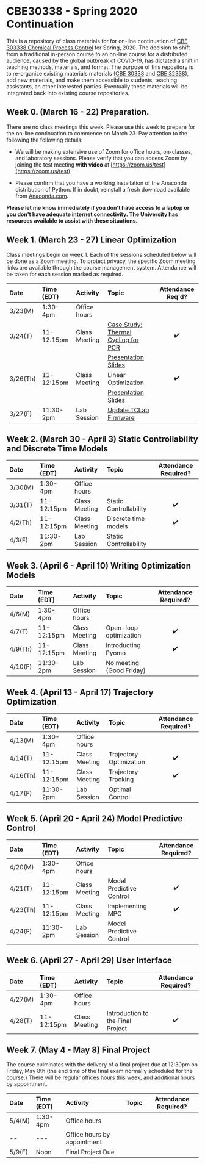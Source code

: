 # CBE30338 - Spring 2020 Continuation

This is a repository of class materials for for on-line continuation of [CBE 303338 Chemical Process Control](http://jckantor.github.io/CBE30338/) for Spring, 2020. The decision to shift from a traditional in-person course to an on-line course for a distributed audience, caused by the global outbreak of COVID-19, has dictated a shift in teaching methods, materials, and format. The purpose of this repository is to re-organize existing materials materials ([CBE 30338](http://jckantor.github.io/CBE30338/) and [CBE 32338](https://jckantor.github.io/CBE32338/)), add new materials,  and make them accessible to students, teaching assistants, an other interested parties. Eventually these materials will be integrated back into existing course repositories.

## Week 0. (March 16 - 22) Preparation.

There are no class meetings this week. Please use this week to prepare for the on-line continuation to commence on March 23. Pay attention to the following the following details:

* We will be making extensive use of Zoom for office hours, on-classes, and laboratory sessions. Please verify that you can access Zoom by joining the test meeting **with video** at [https://zoom.us/test](https://zoom.us/test). 

* Please confirm that you have a working installation of the Anaconda distribution of Python. If in doubt, reinstall a fresh download available from [Anaconda.com](https://www.anaconda.com/).

**Please let me know immediately if you don't have access to a laptop or you don't have adequate internet connectivity. The University has resources available to assist with these situations.**

## Week 1. (March 23 - 27) Linear Optimization

Class meetings begin on week 1. Each of the sessions scheduled below will be done as a Zoom meeting. To protect privacy, the specific Zoom meeting links are available through the course management system. Attendance will be taken for each session marked as required.

| Date | Time (EDT) | Activity | Topic | Attendance Req'd? |
| :--  | :--  | :------  | :--- | :---: |
| 3/23(M) | 1:30-4pm | Office hours | | 
| 3/24(T) | 11-12:15pm | Class Meeting | [Case Study: Thermal Cycling for PCR](https://colab.research.google.com/drive/13jKfeyvHW8unSBQWTN_Fp6n0DTJEn1Q4) | :heavy_check_mark:|
| | | | [Presentation Slides](https://docs.google.com/presentation/d/1NLf1kCBUSg0uxEjTUSPpqtXvUJdSzgWupt7clZVAk0k/edit?usp=sharing) | |
| 3/26(Th) | 11-12:15pm | Class Meeting | Linear Optimization | :heavy_check_mark: |
| | | | [Presentation Slides](https://docs.google.com/presentation/d/1EaDfchk8Qhjl-NovE8CLofdHOu7Qou7pRzFxHs4iAUc/edit?usp=sharing) | |
| 3/27(F) | 11:30-2pm | Lab Session | [Update TCLab Firmware](https://github.com/jckantor/CBE30338-Sp2020/blob/master/notebooks/Update-TCLab-Firmware.md) |

## Week 2. (March 30 - April 3) Static Controllability and Discrete Time Models

| Date | Time (EDT) | Activity | Topic | Attendance Required? |
| :--  | :--  | :------  | :--- | :---: |
| 3/30(M) | 1:30-4pm | Office hours | | 
| 3/31(T) | 11-12:15pm | Class Meeting | Static Controllability | :heavy_check_mark:|
| 4/2(Th) | 11-12:15pm | Class Meeting | Discrete time models | :heavy_check_mark: |
| 4/3(F) | 11:30-2pm | Lab Session | Static Controllability |

## Week 3. (April 6 - April 10) Writing Optimization Models

| Date | Time (EDT) | Activity | Topic | Attendance Required? |
| :--  | :--  | :------  | :--- | :---: |
| 4/6(M) | 1:30-4pm | Office hours | | 
| 4/7(T) | 11-12:15pm | Class Meeting | Open-loop optimization  | :heavy_check_mark:|
| 4/9(Th) | 11-12:15pm | Class Meeting | Introducting Pyomo | :heavy_check_mark: |
| 4/10(F) | 11:30-2pm | Lab Session | No meeting (Good Friday) |

## Week 4. (April 13 - April 17) Trajectory Optimization

| Date | Time (EDT) | Activity | Topic | Attendance Required? |
| :--  | :--  | :------  | :--- | :---: |
| 4/13(M) | 1:30-4pm | Office hours | | 
| 4/14(T) | 11-12:15pm | Class Meeting | Trajectory Optimization | :heavy_check_mark:|
| 4/16(Th) | 11-12:15pm | Class Meeting | Trajectory Tracking | :heavy_check_mark: |
| 4/17(F) | 11:30-2pm | Lab Session | Optimal Control |

## Week 5. (April 20 - April 24) Model Predictive Control

| Date | Time (EDT) | Activity | Topic | Attendance Required? |
| :--  | :--  | :------  | :--- | :---: |
| 4/20(M) | 1:30-4pm | Office hours | | 
| 4/21(T) | 11-12:15pm | Class Meeting | Model Predictive Control | :heavy_check_mark:|
| 4/23(Th) | 11-12:15pm | Class Meeting | Implementing MPC | :heavy_check_mark: |
| 4/24(F) | 11:30-2pm | Lab Session | Model Predictive Control |

## Week 6. (April 27 - April 29) User Interface

| Date | Time (EDT) | Activity | Topic | Attendance Required? |
| :--  | :--  | :------  | :--- | :---: |
| 4/27(M) | 1:30-4pm | Office hours | | 
| 4/28(T) | 11-12:15pm | Class Meeting | Introduction to the Final Project | :heavy_check_mark:|


## Week 7. (May 4 - May 8) Final Project

The course culminates with the delivery of a final project due at 12:30pm on Friday, May 8th (the end time of the final exam normally scheduled for the course.) There will be regular offices hours this week, and additional hours by appointment.

| Date | Time (EDT) | Activity | Topic | Attendance Required? |
| :--  | :--  | :------  | :--- | :---: |
| 5/4(M) | 1:30-4pm | Office hours | |
| -- | --- | Office hours by appointment |
| 5/9(F) | Noon | Final Project Due | |


